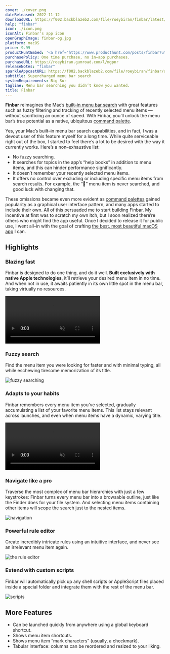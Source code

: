 ```yaml
---
cover: ./cover.png
dateReleased: 2022-11-12
downloadURL: https://f002.backblazeb2.com/file/roeybiran/finbar/latest/Finbar.dmg
help: "finbar"
icon: ./icon.png
iconAlt: Finbar’s app icon
openGraphImage: finbar-og.jpg
platform: macOS
price: 9.99
productHuntEmbed: '<a href="https://www.producthunt.com/posts/finbar?utm_source=badge-featured&utm_medium=badge&utm_souce=badge-finbar" target="_blank"><img src="https://api.producthunt.com/widgets/embed-image/v1/featured.svg?post_id=404865&theme=light" alt="Finbar - Supercharged&#0032;menu&#0032;bar&#0032;search&#0032;for&#0032;your&#0032;Mac | Product Hunt" style="width: 250px; height: 54px;" width="250" height="54" /></a>'
purchasePolicy: One time purchase, no in–app purchases.
purchaseURL: https://roeybiran.gumroad.com/l/mgpnr
releaseNotes: "finbar"
sparkleAppcastURL: https://f002.backblazeb2.com/file/roeybiran/finbar/appcast.xml
subtitle: Supercharged menu bar search
systemRequirements: Big Sur
tagline: Menu bar searching you didn’t know you wanted.
title: Finbar
---
```


**Finbar** reimagines the Mac’s [built–in menu bar search](https://support.apple.com/en-us/guide/mac-help/hlpvw003/13.0/mac/13.0) with great features such as fuzzy filtering and tracking of recently selected menu items — without sacrificing an ounce of speed. With Finbar, you’ll unlock the menu bar’s true potential as a native, ubiquitous [command palette](https://capiche.com/e/consumer-dev-tools-command-palette).

Yes, your Mac’s built–in menu bar search capabilities, and in fact, I was a devout user of this feature myself for a long time. While quite serviceable right out of the box, I started to feel there’s a lot to be desired with the way it currently works. Here’s a non–exhaustive list:

- No fuzzy searching.
- It searches for topics in the app’s “help books” in addition to menu items, and this can hinder performance significantly.
- It doesn’t remember your recently selected menu items.
- It offers no control over excluding or including specific menu items from search results. For example, the “” menu item is never searched, and good luck with changing that.

These omissions became even more evident as [command palettes](https://capiche.com/e/consumer-dev-tools-command-palette) gained popularity as a graphical user interface pattern, and many apps started to include their own. All of this persuaded me to start building Finbar. My incentive at first was to scratch my own itch, but I soon realized there’re others who might find the app useful. Once I decided to release it for public use, I went all–in with the goal of crafting [the best, most beautiful macOS app](https://daringfireball.net/linked/2020/03/20/mac-assed-mac-apps) I can.

## Highlights

### Blazing fast

Finbar is designed to do one thing, and do it well. **Built exclusively with native Apple technologies**, it’ll retrieve your desired menu item in no time. And when not in use, it awaits patiently in its own little spot in the menu bar, taking virtually no resources.

<video src="https://res.cloudinary.com/roeybiran/video/upload/f_auto:video,q_auto/fast_fgeio4" controls loop muted playsinline autoplay ></video>

### Fuzzy search

Find the menu item you were looking for faster and with minimal typing, all while eschewing tiresome memorization of its title.

![fuzzy searching](./fuzzy-search.jpg)

### Adapts to your habits

Finbar remembers every menu item you’ve selected, gradually accumulating a list of your favorite menu items. This list stays relevant across launches, and even when menu items have a dynamic, varying title.

<video src="https://res.cloudinary.com/roeybiran/video/upload/f_auto:video,q_auto/u2rqypzaegh7h6xsaygf" controls loop muted playsinline autoplay ></video>

### Navigate like a pro

Traverse the most complex of menu bar hierarchies with just a few keystrokes: Finbar turns every menu bar into a browsable outline, just like the Finder does for your file system. And selecting menu items containing other items will scope the search just to the nested items.

![navigation](./navigation.jpg)

### Powerful rule editor

Create incredibly intricate rules using an intuitive interface, and never see an irrelevant menu item again.

![the rule editor](./rule-editor.jpg)

### Extend with custom scripts

Finbar will automatically pick up any shell scripts or AppleScript files placed inside a special folder and integrate them with the rest of the menu bar.

![scripts](./scripts.jpg)

## More Features

- Can be launched quickly from anywhere using a global keyboard shortcut.
- Shows menu item shortcuts.
- Shows menu item “mark characters” (usually, a checkmark).
- Tabular interface: columns can be reordered and resized to your liking.
